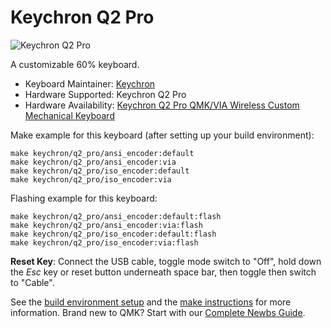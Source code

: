 # Keychron Q2 Pro

![Keychron Q2 Pro](https://i.imgur.com/sRf98x5.jpg)

A customizable 60% keyboard.

* Keyboard Maintainer: [Keychron](https://github.com/keychron)
* Hardware Supported: Keychron Q2 Pro
* Hardware Availability: [Keychron Q2 Pro QMK/VIA Wireless Custom Mechanical Keyboard](https://www.keychron.com/products/keychron-q2-pro-qmk-via-wireless-custom-mechanical-keyboard)

Make example for this keyboard (after setting up your build environment):

    make keychron/q2_pro/ansi_encoder:default
    make keychron/q2_pro/ansi_encoder:via
    make keychron/q2_pro/iso_encoder:default
    make keychron/q2_pro/iso_encoder:via

Flashing example for this keyboard:

    make keychron/q2_pro/ansi_encoder:default:flash
    make keychron/q2_pro/ansi_encoder:via:flash
    make keychron/q2_pro/iso_encoder:default:flash
    make keychron/q2_pro/iso_encoder:via:flash

**Reset Key**: Connect the USB cable, toggle mode switch to "Off", hold down the *Esc* key or reset button underneath space bar, then toggle then switch to "Cable".

See the [build environment setup](https://docs.qmk.fm/#/getting_started_build_tools) and the [make instructions](https://docs.qmk.fm/#/getting_started_make_guide) for more information. Brand new to QMK? Start with our [Complete Newbs Guide](https://docs.qmk.fm/#/newbs).
